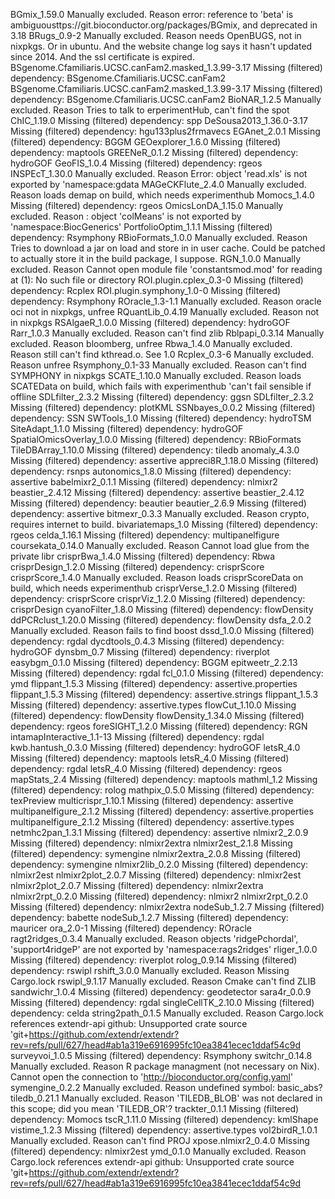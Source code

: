 BGmix_1.59.0	Manually excluded. Reason error: reference to 'beta' is ambiguousttps://git.bioconductor.org/packages/BGmix, and deprecated in 3.18
BRugs_0.9-2	Manually excluded. Reason needs OpenBUGS, not in nixpkgs. Or in ubuntu. And the website change log says it hasn't updated since 2014. And the ssl certificate is expired.
BSgenome.Cfamiliaris.UCSC.canFam2.masked_1.3.99-3.17	Missing (filtered) dependency: BSgenome.Cfamiliaris.UCSC.canFam2
BSgenome.Cfamiliaris.UCSC.canFam2.masked_1.3.99-3.17	Missing (filtered) dependency: BSgenome.Cfamiliaris.UCSC.canFam2
BioNAR_1.2.5	Manually excluded. Reason Tries to talk to erperimentHub, can't find the spot
ChIC_1.19.0	Missing (filtered) dependency: spp
DeSousa2013_1.36.0-3.17	Missing (filtered) dependency: hgu133plus2frmavecs
EGAnet_2.0.1	Missing (filtered) dependency: BGGM
GEOexplorer_1.6.0	Missing (filtered) dependency: maptools
GREENeR_0.1.2	Missing (filtered) dependency: hydroGOF
GeoFIS_1.0.4	Missing (filtered) dependency: rgeos
INSPEcT_1.30.0	Manually excluded. Reason Error: object 'read.xls' is not exported by 'namespace:gdata
MAGeCKFlute_2.4.0	Manually excluded. Reason loads demap on build, which needs experimenthub
Momocs_1.4.0	Missing (filtered) dependency: rgeos
OmicsLonDA_1.15.0	Manually excluded. Reason : object 'colMeans' is not exported by 'namespace:BiocGenerics'
PortfolioOptim_1.1.1	Missing (filtered) dependency: Rsymphony
RBioFormats_1.0.0	Manually excluded. Reason Tries to download a jar on load and store in in user cache. Could be patched to actually store it in the build package, I suppose.
RGN_1.0.0	Manually excluded. Reason Cannot open module file 'constantsmod.mod' for reading at (1): No such file or directory
ROI.plugin.cplex_0.3-0	Missing (filtered) dependency: Rcplex
ROI.plugin.symphony_1.0-0	Missing (filtered) dependency: Rsymphony
ROracle_1.3-1.1	Manually excluded. Reason oracle oci not in nixpkgs, unfree
RQuantLib_0.4.19	Manually excluded. Reason not in nixpkgs
RSAlgaeR_1.0.0	Missing (filtered) dependency: hydroGOF
Rarr_1.0.3	Manually excluded. Reason can't find zlib
Rblpapi_0.3.14	Manually excluded. Reason bloomberg, unfree
Rbwa_1.4.0	Manually excluded. Reason still can't find kthread.o. See 1.0
Rcplex_0.3-6	Manually excluded. Reason unfree
Rsymphony_0.1-33	Manually excluded. Reason can't find SYMPHONY in nixpkgs
SCATE_1.10.0	Manually excluded. Reason loads SCATEData on build, which fails with experimenthub 'can't fail sensible if offline
SDLfilter_2.3.2	Missing (filtered) dependency: ggsn
SDLfilter_2.3.2	Missing (filtered) dependency: plotKML
SSNbayes_0.0.2	Missing (filtered) dependency: SSN
SWTools_1.0	Missing (filtered) dependency: hydroTSM
SiteAdapt_1.1.0	Missing (filtered) dependency: hydroGOF
SpatialOmicsOverlay_1.0.0	Missing (filtered) dependency: RBioFormats
TileDBArray_1.10.0	Missing (filtered) dependency: tiledb
anomaly_4.3.0	Missing (filtered) dependency: assertive
appreci8R_1.18.0	Missing (filtered) dependency: rsnps
autonomics_1.8.0	Missing (filtered) dependency: assertive
babelmixr2_0.1.1	Missing (filtered) dependency: nlmixr2
beastier_2.4.12	Missing (filtered) dependency: assertive
beastier_2.4.12	Missing (filtered) dependency: beautier
beautier_2.6.9	Missing (filtered) dependency: assertive
bitmexr_0.3.3	Manually excluded. Reason crypto, requires internet to build. 
bivariatemaps_1.0	Missing (filtered) dependency: rgeos
celda_1.16.1	Missing (filtered) dependency: multipanelfigure
coursekata_0.14.0	Manually excluded. Reason Cannot load glue from the private libr
crisprBwa_1.4.0	Missing (filtered) dependency: Rbwa
crisprDesign_1.2.0	Missing (filtered) dependency: crisprScore
crisprScore_1.4.0	Manually excluded. Reason loads crisprScoreData on build, which needs experimenthub
crisprVerse_1.2.0	Missing (filtered) dependency: crisprScore
crisprViz_1.2.0	Missing (filtered) dependency: crisprDesign
cyanoFilter_1.8.0	Missing (filtered) dependency: flowDensity
ddPCRclust_1.20.0	Missing (filtered) dependency: flowDensity
dsfa_2.0.2	Manually excluded. Reason fails to find boost
dssd_1.0.0	Missing (filtered) dependency: rgdal
dycdtools_0.4.3	Missing (filtered) dependency: hydroGOF
dynsbm_0.7	Missing (filtered) dependency: riverplot
easybgm_0.1.0	Missing (filtered) dependency: BGGM
epitweetr_2.2.13	Missing (filtered) dependency: rgdal
fcl_0.1.0	Missing (filtered) dependency: ymd
flippant_1.5.3	Missing (filtered) dependency: assertive.properties
flippant_1.5.3	Missing (filtered) dependency: assertive.strings
flippant_1.5.3	Missing (filtered) dependency: assertive.types
flowCut_1.10.0	Missing (filtered) dependency: flowDensity
flowDensity_1.34.0	Missing (filtered) dependency: rgeos
foreSIGHT_1.2.0	Missing (filtered) dependency: RGN
intamapInteractive_1.1-13	Missing (filtered) dependency: rgdal
kwb.hantush_0.3.0	Missing (filtered) dependency: hydroGOF
letsR_4.0	Missing (filtered) dependency: maptools
letsR_4.0	Missing (filtered) dependency: rgdal
letsR_4.0	Missing (filtered) dependency: rgeos
mapStats_2.4	Missing (filtered) dependency: maptools
mathml_1.2	Missing (filtered) dependency: rolog
mathpix_0.5.0	Missing (filtered) dependency: texPreview
multicrispr_1.10.1	Missing (filtered) dependency: assertive
multipanelfigure_2.1.2	Missing (filtered) dependency: assertive.properties
multipanelfigure_2.1.2	Missing (filtered) dependency: assertive.types
netmhc2pan_1.3.1	Missing (filtered) dependency: assertive
nlmixr2_2.0.9	Missing (filtered) dependency: nlmixr2extra
nlmixr2est_2.1.8	Missing (filtered) dependency: symengine
nlmixr2extra_2.0.8	Missing (filtered) dependency: symengine
nlmixr2lib_0.2.0	Missing (filtered) dependency: nlmixr2est
nlmixr2plot_2.0.7	Missing (filtered) dependency: nlmixr2est
nlmixr2plot_2.0.7	Missing (filtered) dependency: nlmixr2extra
nlmixr2rpt_0.2.0	Missing (filtered) dependency: nlmixr2
nlmixr2rpt_0.2.0	Missing (filtered) dependency: nlmixr2extra
nodeSub_1.2.7	Missing (filtered) dependency: babette
nodeSub_1.2.7	Missing (filtered) dependency: mauricer
ora_2.0-1	Missing (filtered) dependency: ROracle
ragt2ridges_0.3.4	Manually excluded. Reason objects 'ridgePchordal', 'support4ridgeP' are not exported by 'namespace:rags2ridges'
rliger_1.0.0	Missing (filtered) dependency: riverplot
rolog_0.9.14	Missing (filtered) dependency: rswipl
rshift_3.0.0	Manually excluded. Reason Missing Cargo.lock
rswipl_9.1.17	Manually excluded. Reason Cmake can't find ZLIB
sandwichr_1.0.4	Missing (filtered) dependency: geodetector
sara4r_0.0.9	Missing (filtered) dependency: rgdal
singleCellTK_2.10.0	Missing (filtered) dependency: celda
string2path_0.1.5	Manually excluded. Reason Cargo.lock references extendr-api github: Unsupported crate source 'git+https://github.com/extendr/extendr?rev=refs/pull/627/head#ab1a319e6916995fc10ea3841ecec1ddaf54c9d
surveyvoi_1.0.5	Missing (filtered) dependency: Rsymphony
switchr_0.14.8	Manually excluded. Reason R package managment (not necessary on Nix). Cannot open the connection to 'http://bioconductor.org/config.yaml'
symengine_0.2.2	Manually excluded. Reason undefined symbol: basic_abs?
tiledb_0.21.1	Manually excluded. Reason 'TILEDB_BLOB' was not declared in this scope; did you mean 'TILEDB_OR'?
trackter_0.1.1	Missing (filtered) dependency: Momocs
tscR_1.11.0	Missing (filtered) dependency: kmlShape
vistime_1.2.3	Missing (filtered) dependency: assertive.types
vol2birdR_1.0.1	Manually excluded. Reason can't find PROJ
xpose.nlmixr2_0.4.0	Missing (filtered) dependency: nlmixr2est
ymd_0.1.0	Manually excluded. Reason Cargo.lock references extendr-api github: Unsupported crate source 'git+https://github.com/extendr/extendr?rev=refs/pull/627/head#ab1a319e6916995fc10ea3841ecec1ddaf54c9d
